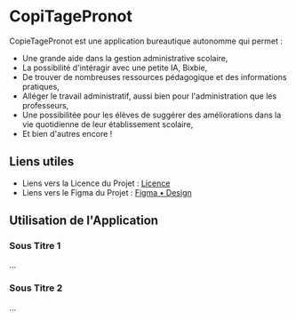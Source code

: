 # CopiTagePronot

CopieTagePronot est une application bureautique autonomme qui permet :

- Une grande aide dans la gestion administrative scolaire,
- La possibilité d'intéragir avec une petite IA, Bixbie,
- De trouver de nombreuses ressources pédagogique et des informations pratiques,
- Alléger le travail administratif, aussi bien pour l'administration que les professeurs,
- Une possibilitée pour les élèves de suggérer des améliorations dans la vie quotidienne de leur établissement scolaire,
- Et bien d'autres encore !

## Liens utiles

- Liens vers la Licence du Projet : [Licence](LICENCE.md)
- Liens vers le Figma du Projet : [Figma • Design](https://www.figma.com/file/nNCZOfIPNOUPI9N27aPz9A/Design?type=design&node-id=0%3A1&mode=design&t=H4xn7naalDyglBlf-1)

## Utilisation de l'Application

### Sous Titre 1

...

### Sous Titre 2

...

